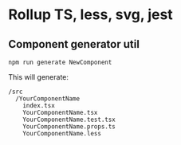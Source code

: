 # Rollup TS, less, svg, jest

## Component generator util

```
npm run generate NewComponent
```

This will generate:

```
/src
  /YourComponentName
    index.tsx
    YourComponentName.tsx
    YourComponentName.test.tsx
    YourComponentName.props.ts
    YourComponentName.less
```
